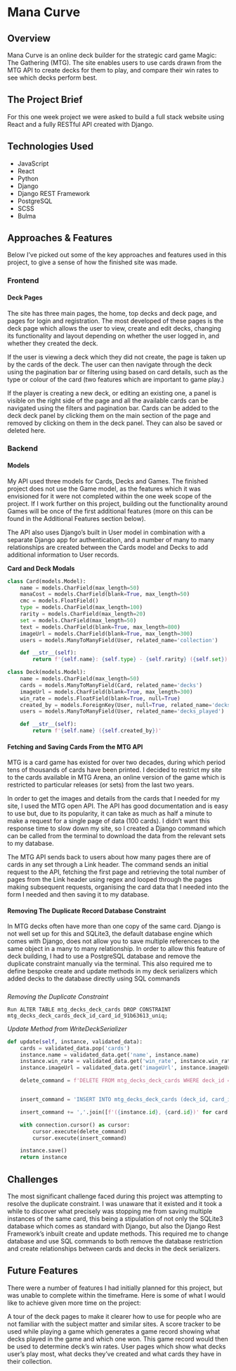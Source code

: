 # Mana Curve

## Overview

Mana Curve is an online deck builder for the strategic card game Magic: The Gathering (MTG). The site enables users to use cards drawn from the MTG API to create decks for them to play, and compare their win rates to see which decks perform best.

## The Project Brief

For this one week project we were asked to build a full stack website using React and a fully RESTful API created with Django.


## Technologies Used
* JavaScript
* React
* Python
* Django
* Django REST Framework
* PostgreSQL
* SCSS
* Bulma

## Approaches & Features

Below I’ve picked out some of the key approaches and features used in this project, to give a sense of how the finished site was made.

### Frontend

#### Deck Pages

The site has three main pages, the home, top decks and deck page, and pages for login and registration. The most developed of these pages is the deck page which allows the user to view, create and edit decks, changing its functionality and layout depending on whether the user logged in, and whether they created the deck.

If the user is viewing a deck which they did not create, the page is taken up by the cards of the deck. The user can then navigate through the deck using the pagination bar or filtering using based on card details, such as the type or colour of the card (two features which are important to game play.)

If the player is creating a new deck, or editing an existing one, a panel is visible on the right side of the page and all the available cards can be navigated using the filters and pagination bar. Cards can be added to the deck deck panel by clicking them on the main section of the page and removed by clicking on them in the deck panel. They can also be saved or deleted here.

### Backend

#### Models

My API used three models for Cards, Decks and Games. The finished project does not use the Game model, as the features which it was envisioned for it were not completed within the one week scope of the project. If I work further on this project, building out the functionality around Games will be once of the first additional features (more on this can be found in the Additional Features section below).

The API also uses Django’s built in User model in combination with a separate Django app for authentication, and a number of many to many relationships are created between the Cards model and Decks to add additional information to User records.

**Card and Deck Modals**

```python
class Card(models.Model):
    name = models.CharField(max_length=50)
    manaCost = models.CharField(blank=True, max_length=50)
    cmc = models.FloatField()
    type = models.CharField(max_length=100)
    rarity = models.CharField(max_length=20)
    set = models.CharField(max_length=50)
    text = models.CharField(blank=True, max_length=800)
    imageUrl = models.CharField(blank=True, max_length=300)
    users = models.ManyToManyField(User, related_name='collection')

    def __str__(self):
        return f'{self.name}: {self.type} - {self.rarity} ({self.set})'

class Deck(models.Model):
    name = models.CharField(max_length=50)
    cards = models.ManyToManyField(Card, related_name='decks')
    imageUrl = models.CharField(blank=True, max_length=300)
    win_rate = models.FloatField(blank=True, null=True)
    created_by = models.ForeignKey(User, null=True, related_name='decks_created', on_delete=models.SET_NULL)
    users = models.ManyToManyField(User, related_name='decks_played')

    def __str__(self):
        return f'{self.name} ({self.created_by})'
```
#### Fetching and Saving Cards From the MTG API

MTG is a card game has existed for over two decades, during which period tens of thousands of cards have been printed. I decided to restrict my site to the cards available in MTG Arena, an online version of the game which is restricted to particular releases (or sets) from the last two years.

In order to get the images and details from the cards that I needed for my site, I used the MTG open API. The API has good documentation and is easy to use but, due to its popularity, it can take as much as half a minute to make a request for a single page of data (100 cards). I didn’t want this response time to slow down my site, so I created a Django command which can be called from the terminal to download the data from the relevant sets to my database.

The MTG API sends back to users about how many pages there are of cards in any set through a Link header. The command sends an initial request to the API, fetching the first page and retrieving the total number of pages from the Link header using regex and looped through the pages making subsequent requests, organising the card data that I needed into the form I needed and then saving it to my database.

#### Removing The Duplicate Record Database Constraint

In MTG decks often have more than one copy of the same card. Django is not well set up for this and SQLite3, the default database engine which comes with Django, does not allow you to save multiple references to the same object in a many to many relationship. In order to allow this feature of deck building, I had to use a PostgreSQL database and remove the duplicate constraint manually via the terminal. This also required me to define bespoke create and update methods in my deck serializers which added decks to the database directly using SQL commands

#####

*Removing the Duplicate Constraint*
```
Run ALTER TABLE mtg_decks_deck_cards DROP CONSTRAINT mtg_decks_deck_cards_deck_id_card_id_91b63613_uniq;
```

*Update Method from WriteDeckSerializer*
```Python
def update(self, instance, validated_data):
    cards = validated_data.pop('cards')
    instance.name = validated_data.get('name', instance.name)
    instance.win_rate = validated_data.get('win_rate', instance.win_rate)
    instance.imageUrl = validated_data.get('imageUrl', instance.imageUrl)

    delete_command = f'DELETE FROM mtg_decks_deck_cards WHERE deck_id = {instance.id}'


    insert_command = 'INSERT INTO mtg_decks_deck_cards (deck_id, card_id) VALUES '

    insert_command += ','.join([f'({instance.id}, {card.id})' for card in cards])

    with connection.cursor() as cursor:
        cursor.execute(delete_command)
        cursor.execute(insert_command)

    instance.save()
    return instance
```

## Challenges

The most significant challenge faced during this project was attempting to resolve the duplicate constraint. I was unaware that it existed and it took a while to discover what precisely was stopping me from saving multiple instances of the same card, this being a stipulation of not only the SQLite3 database which comes as standard with Django, but also the Django Rest Framework’s inbuilt create and update methods. This required me to change database and use SQL commands to both remove the database restriction and create relationships between cards and decks in the deck serializers.

## Future Features

There were a number of features I had initially planned for this project, but was unable to complete within the timeframe. Here is some of what I would like to achieve given more time on the project:

A tour of the deck pages to make it clearer how to use for people who are not familiar with the subject matter and similar sites.
A score tracker to be used while playing a game which generates a game record showing what decks played in the game and which one won. This game record would then be used to determine deck’s win rates.
User pages which show what decks user’s play most, what decks they’ve created and what cards they have in their collection.
